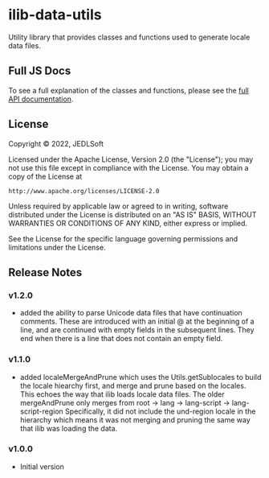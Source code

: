 # ilib-data-utils

Utility library that provides classes and functions used to generate
locale data files.

Full JS Docs
--------------------

To see a full explanation of the classes and functions, please see
the [full API documentation](./docs/ilib-data-utils.md).

## License

Copyright © 2022, JEDLSoft

Licensed under the Apache License, Version 2.0 (the "License");
you may not use this file except in compliance with the License.
You may obtain a copy of the License at

    http://www.apache.org/licenses/LICENSE-2.0

Unless required by applicable law or agreed to in writing, software
distributed under the License is distributed on an "AS IS" BASIS,
WITHOUT WARRANTIES OR CONDITIONS OF ANY KIND, either express or implied.

See the License for the specific language governing permissions and
limitations under the License.

## Release Notes

### v1.2.0

- added the ability to parse Unicode data files that have continuation
  comments. These are introduced with an initial @ at the beginning
  of a line, and are continued with empty fields in the subsequent
  lines. They end when there is a line that does not contain an
  empty field.

### v1.1.0

- added localeMergeAndPrune which uses the Utils.getSublocales to build
  the locale hiearchy first, and merge and prune based on the locales.
  This echoes the way that ilib loads locale data files.
  The older mergeAndPrune only merges from root -> lang -> 
  lang-script -> lang-script-region
  Specifically, it did not include the und-region locale in the hierarchy
  which means it was not merging and pruning the same way that ilib
  was loading the data.

### v1.0.0

- Initial version
